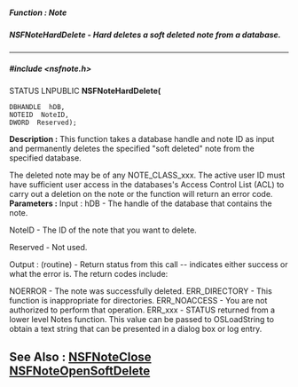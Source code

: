 ##### Function : Note
##### NSFNoteHardDelete - Hard deletes a soft deleted note from a database.
---
##### #include <nsfnote.h>
STATUS LNPUBLIC **NSFNoteHardDelete(**

	DBHANDLE  hDB,
	NOTEID  NoteID,
	DWORD  Reserved);
**Description :**
This function takes a database handle and note ID as input and permanently 
deletes the specified "soft deleted" note from the specified database. 

The deleted note may be of any NOTE_CLASS_xxx.  The active user ID must have 
sufficient user access in the databases's Access Control List (ACL) to carry 
out a deletion on the note or the function will return an error code.
**Parameters :**
Input :
hDB  -  The handle of the database that contains the note.

NoteID  -  The ID of the note that you want to delete.

Reserved  -  Not used.

Output :
(routine)  -  Return status from this call -- indicates either success or what the error is. The return codes include:

NOERROR - The note was successfully deleted.
ERR_DIRECTORY - This function is inappropriate for directories.
ERR_NOACCESS - You are not authorized to perform that operation.
ERR_xxx - STATUS returned from a lower level Notes function.  This value can be passed to OSLoadString to obtain a text string that can be presented in a dialog box or log entry.


**See Also :**
[NSFNoteClose](D:/md_files/NSFNoteClose.md)
[NSFNoteOpenSoftDelete](D:/md_files/NSFNoteOpenSoftDelete.md)
---
